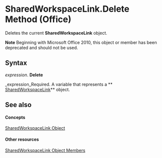 
# SharedWorkspaceLink.Delete Method (Office)

Deletes the current  **SharedWorkspaceLink** object.


 **Note**  Beginning with Microsoft Office 2010, this object or member has been deprecated and should not be used.


## Syntax

 _expression_. **Delete**

 _expression_Required. A variable that represents a  ** [SharedWorkspaceLink](eb36dbed-fc41-08df-3cbc-affbaf5f9784.md)** object.


## See also


#### Concepts


 [SharedWorkspaceLink Object](eb36dbed-fc41-08df-3cbc-affbaf5f9784.md)
#### Other resources


 [SharedWorkspaceLink Object Members](fa8d7312-77cc-77b7-14ca-a6aa7f63fa7b.md)
